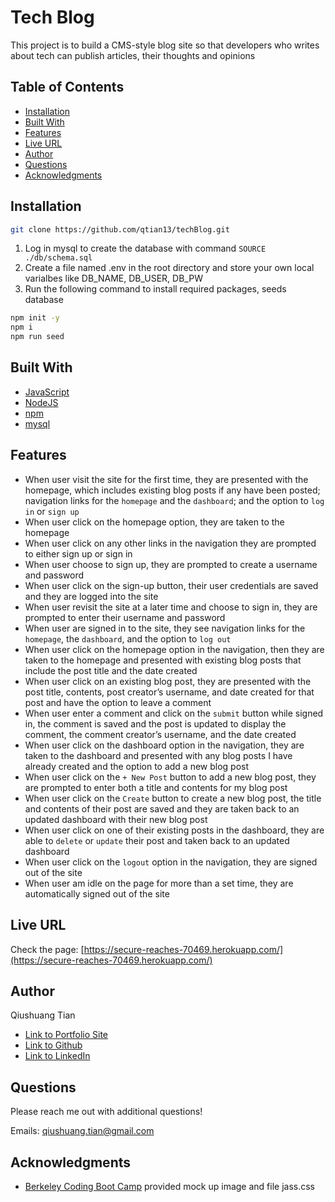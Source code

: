 # Tech Blog
This project is to build a CMS-style blog site so that developers who writes about tech can publish articles, their thoughts and opinions

## Table of Contents
* [Installation](#installation)
* [Built With](#built-with)
* [Features](#features)
* [Live URL](#live-url)
* [Author](#author)
* [Questions](#questions)
* [Acknowledgments](#acknowledgments)

## Installation
```bash
git clone https://github.com/qtian13/techBlog.git
```
1. Log in mysql to create the database with command `SOURCE ./db/schema.sql`
2. Create a file named .env in the root directory and store your own local varialbes like DB_NAME, DB_USER, DB_PW
3. Run the following command to install required packages, seeds database
```bash
npm init -y
npm i
npm run seed
```
## Built With
* [JavaScript](https://www.javascript.com/)
* [NodeJS](https://nodejs.org/en/)
* [npm](https://www.npmjs.com/)
* [mysql](https://www.mysql.com/)

## Features
* When user visit the site for the first time, they are presented with the homepage, which includes existing blog posts if any have been posted; navigation links for the `homepage` and the `dashboard`; and the option to `log in` or `sign up`
* When user click on the homepage option, they are taken to the homepage
* When user click on any other links in the navigation they are prompted to either sign up or sign in
* When user choose to sign up, they are prompted to create a username and password
* When user click on the sign-up button, their user credentials are saved and they are logged into the site
* When user revisit the site at a later time and choose to sign in, they are prompted to enter their username and password
* When user are signed in to the site, they see navigation links for the `homepage`, the `dashboard`, and the option to `log out`
* When user click on the homepage option in the navigation, then they are taken to the homepage and presented with existing blog posts that include the post title and the date created
* When user click on an existing blog post, they are presented with the post title, contents, post creator’s username, and date created for that post and have the option to leave a comment
* When user enter a comment and click on the `submit` button while signed in, the comment is saved and the post is updated to display the comment, the comment creator’s username, and the date created
* When user click on the dashboard option in the navigation, they are taken to the dashboard and presented with any blog posts I have already created and the option to add a new blog post
* When user click on the `+ New Post` button to add a new blog post, they are prompted to enter both a title and contents for my blog post
* When user click on the `Create` button to create a new blog post, the title and contents of their post are saved and they are taken back to an updated dashboard with their new blog post
* When user click on one of their existing posts in the dashboard, they are able to `delete` or `update` their post and taken back to an updated dashboard
* When user click on the `logout` option in the navigation, they are signed out of the site
* When user am idle on the page for more than a set time, they are automatically signed out of the site


## Live URL
Check the page: [https://secure-reaches-70469.herokuapp.com/](https://secure-reaches-70469.herokuapp.com/)

## Author
Qiushuang Tian
- [Link to Portfolio Site](https://qtian13.github.io/myPortfolio/)
- [Link to Github](https://github.com/qtian13)
- [Link to LinkedIn](https://www.linkedin.com/in/qiushuang-tian-a9754248/)

## Questions
Please reach me out with additional questions!

Emails: qiushuang.tian@gmail.com

## Acknowledgments
- [Berkeley Coding Boot Camp](https://bootcamp.berkeley.edu/coding/) provided mock up image and file jass.css